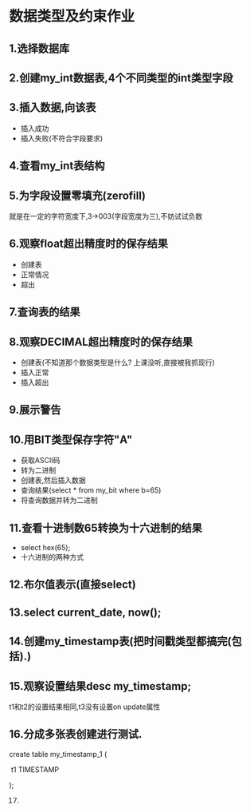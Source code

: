 # 数据类型及约束作业

## 1.选择数据库

## 2.创建my_int数据表,4个不同类型的int类型字段

## 3.插入数据,向该表

- 插入成功
- 插入失败(不符合字段要求)

## 4.查看my_int表结构

## 5.为字段设置零填充(zerofill)

就是在一定的字符宽度下,3->003(字段宽度为三),不妨试试负数

## 6.观察float超出精度时的保存结果

- 创建表
- 正常情况
- 超出

## 7.查询表的结果

## 8.观察DECIMAL超出精度时的保存结果

- 创建表(不知道那个数据类型是什么? 上课没听,直接被我抓现行)
- 插入正常
- 插入超出

## 9.展示警告

## 10.用BIT类型保存字符"A"

- 获取ASCII码
- 转为二进制
- 创建表,然后插入数据
- 查询结果(select * from my_bit where b=65)
- 将查询数据并转为二进制

## 11.查看十进制数65转换为十六进制的结果

- select hex(65);
- 十六进制的两种方式

## 12.布尔值表示(直接select)

## 13.select current_date, now();

## 14.创建my_timestamp表(把时间戳类型都搞完(包括).)

## 15.观察设置结果desc my_timestamp;

 t1和t2的设置结果相同,t3没有设置on update属性

## 16.分成多张表创建进行测试.

create table my_timestamp_1 (

​		t1 TIMESTAMP

);

17.





